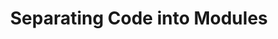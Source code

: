 ---
title: "Separating Code into Modules"
teaching: 0
exercises: 45
questions:
- "How should I organize my code?"
objectives:
- "Separate code into related modules."
keypoints:
- "Monte Carlo methods calculate values through random sampling."
---
